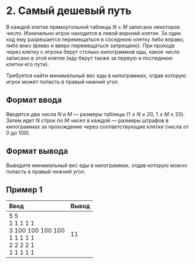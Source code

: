 # 2. Самый дешевый путь
В каждой клетке прямоугольной таблицы <i>N</i> × <i>M</i> записано некоторое число. Изначально игрок находится в левой верхней клетке. За один 
ход ему разрешается перемещаться в соседнюю клетку либо вправо, либо вниз (влево и вверх перемещаться запрещено). При проходе через клетку с 
игрока берут столько килограммов еды, какое число записано в этой клетке (еду берут также за первую и последнюю клетки его пути).  

Требуется найти минимальный вес еды в килограммах, отдав которую игрок может попасть в правый нижний угол.

## Формат ввода
Вводятся два числа <i>N</i> и <i>M</i> — размеры таблицы (1 ≤ <i>N</i> ≤ 20, 1 ≤ <i>M</i> ≤ 20). Затем идет <i>N</i> строк по <i>M</i> чисел 
в каждой — размеры штрафов в килограммах за прохождение через соответствующие клетки (числа от 0 до 100).

## Формат вывода
Выведите минимальный вес еды в килограммах, отдав которую можно попасть в правый нижний угол.

## Пример 1
<table>
  <thead>
    <tr>
      <th align= "left">Ввод</th>
      <th align= "left">Вывод</th>
    </tr>
  </thead>
  <tbody>
    <tr>
        <td>
		5 5</br>
		1 1 1 1 1</br>
		3 100 100 100 100</br>
		1 1 1 1 1</br>
		2 2 2 2 1</br>
		1 1 1 1 1
        </td>
        <td>11</td>
    </tr>
  </tbody>
</table>